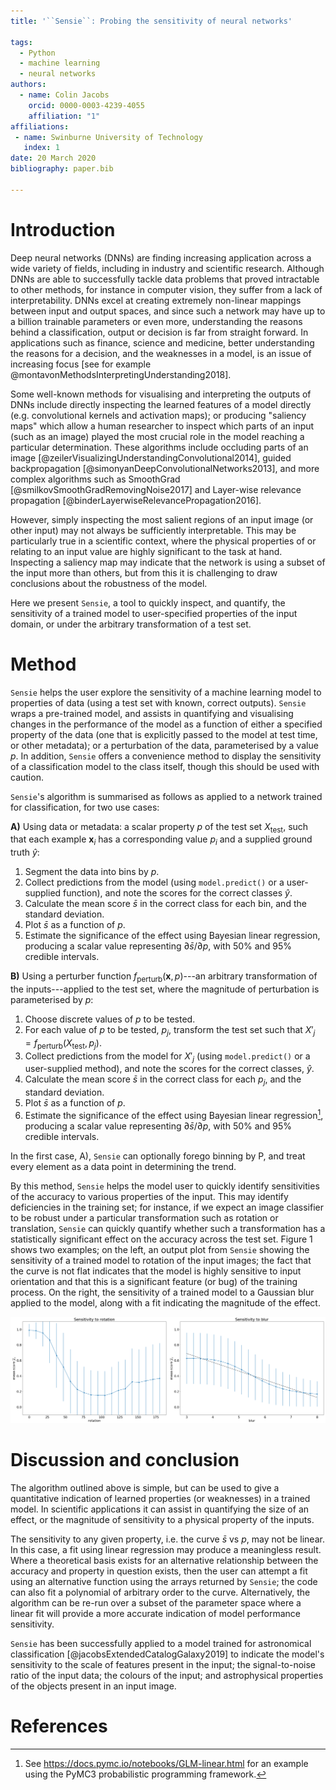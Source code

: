 ```yaml
---
title: '``Sensie``: Probing the sensitivity of neural networks'

tags:
  - Python
  - machine learning
  - neural networks
authors:
  - name: Colin Jacobs
    orcid: 0000-0003-4239-4055
    affiliation: "1" 
affiliations:
 - name: Swinburne University of Technology
   index: 1
date: 20 March 2020
bibliography: paper.bib

---
```


# Introduction 

Deep neural networks (DNNs) are finding increasing application across a wide variety of fields, including in industry and scientific research. Although DNNs are able to successfully tackle data problems that proved intractable to other methods, for instance in computer vision, they suffer from a lack of interpretability. DNNs excel at creating extremely non-linear mappings between input and output spaces, and since such a network may have up to a billion trainable parameters or even more, understanding the reasons behind a classification, output or decision is far from straight forward. In applications such as finance, science and medicine, better understanding the reasons for a decision, and the weaknesses in a model, is an issue of increasing focus [see for example @montavonMethodsInterpretingUnderstanding2018].

Some well-known methods for visualising and interpreting the outputs of DNNs include directly inspecting the learned features of a model directly (e.g. convolutional kernels and activation maps); or producing "saliency maps" which allow a human researcher to inspect which parts of an input (such as an image) played the most crucial role in the model reaching a particular determination. These algorithms include occluding parts of an image [@zeilerVisualizingUnderstandingConvolutional2014], guided backpropagation [@simonyanDeepConvolutionalNetworks2013], and more complex algorithms such as SmoothGrad [@smilkovSmoothGradRemovingNoise2017] and Layer-wise relevance propagation [@binderLayerwiseRelevancePropagation2016].

However, simply inspecting the most salient regions of an input image (or other input) may not always be sufficiently interpretable. This may be particularly true in a scientific context, where the physical properties of or relating to an input value are highly significant to the task at hand. Inspecting a saliency map may indicate that the network is using a subset of the input more than others, but from this it is challenging to draw conclusions about the robustness of the model. 

Here we present ``Sensie``, a tool to quickly inspect, and quantify, the sensitivity of a trained model to user-specified properties of the input domain, or under the arbitrary transformation of a test set.

# Method

``Sensie`` helps the user explore the sensitivity of a machine learning model to properties of data (using a test set with known, correct outputs). ``Sensie`` wraps a pre-trained model, and assists in quantifying and visualising changes in the performance of the model as a function of either a specified property of the data (one that is explicitly passed to the model at test time, or other metadata); or a perturbation of the data, parameterised by a value *p*. In addition, ``Sensie`` offers a convenience method to display the sensitivity of a classification model to the class itself, though this should be used with caution.

``Sensie``'s algorithm is summarised as follows as applied to a network trained for classification, for two use cases:

**A)** Using data or metadata: a scalar property $p$ of the test set $X_{\textrm{test}}$, such that each example $\boldsymbol{x}_i$ has a corresponding value $p_i$ and a supplied ground truth $\hat{y}$:

1. Segment the data into bins by $p$.
2. Collect predictions from the model (using ``model.predict()`` or a user-supplied function), and note the scores for the correct classes $\hat{y}$.
3. Calculate the mean score $\bar{s}$ in the correct class for each bin, and the standard deviation.
4. Plot $\bar{s}$ as a function of $p$.
5. Estimate the significance of the effect using Bayesian linear regression, producing a scalar value representing $\partial \bar{s}/\partial p$, with 50% and 95% credible intervals.

**B)** Using a perturber function $f_{\textrm{perturb}}(\boldsymbol{x}, p)$---an arbitrary transformation of the inputs---applied to the test set, where the magnitude of perturbation is parameterised by $p$:

1. Choose discrete values of $p$ to be tested.
2. For each value of $p$ to be tested, $p_j$, transform the test set such that $X'_j = f_{\textrm{perturb}}(X_\textrm{test}, p_j)$.
3. Collect predictions from the model for $X'_j$ (using ``model.predict()`` or a user-supplied method), and note the scores for the correct classes, $\hat{y}$.
4. Calculate the mean score $\bar{s}$ in the correct class for each $p_j$, and the standard deviation.
5. Plot $\bar{s}$ as a function of $p$.
6. Estimate the significance of the effect using Bayesian linear regression[^bayesian], producing a scalar value representing $\partial \bar{s}/\partial p$, with 50% and 95% credible intervals.

In the first case, A), ``Sensie`` can optionally forego binning by P, and treat every element as a data point in determining the trend.

By this method, ``Sensie`` helps the model user to quickly identify sensitivities of the accuracy to various properties of the input. This may identify deficiencies in the training set; for instance, if we expect an image classifier to be robust under a particular transformation such as rotation or translation, ``Sensie`` can quickly quantify whether such a transformation has a statistically significant effect on the accuracy across the test set. Figure 1 shows two examples; on the left, an output plot from ``Sensie`` showing the sensitivity of a trained model to rotation of the input images; the fact that the curve is not flat indicates that the model is highly sensitive to input orientation and that this is a significant feature (or bug) of the training process. On the right, the sensitivity of a trained model to a Gaussian blur applied to the model, along with a fit indicating the magnitude of the effect.

![Left: Output from ``Sensie`` for a model trained to recognise handwritten digits, testing model sensitivity to rotation. Error bars show the standard deviation for the mean ground-truth-class score. Right: Sensitivity of a model to a property of the input data, showing a fit to a significant region.](sensie_examples.png)

# Discussion and conclusion

The algorithm outlined above is simple, but can be used to give a quantitative indication of learned properties (or weaknesses) in a trained model. In scientific applications it can assist in quantifying the size of an effect, or the magnitude of sensitivity to a physical property of the inputs.

The sensitivity to any given property, i.e. the curve $\bar{s}$ vs $p$, may not be linear. In this case, a fit using linear regression may produce a meaningless result. Where a theoretical basis exists for an alternative relationship between the accuracy and property in question exists, then the user can attempt a fit using an alternative function using the arrays returned by ``Sensie``; the code can also fit a polynomial of arbitrary order to the curve. Alternatively, the algorithm can be re-run over a subset of the parameter space where a linear fit will provide a more accurate indication of model performance sensitivity.

``Sensie`` has been successfully applied to a model trained for astronomical classification [@jacobsExtendedCatalogGalaxy2019] to indicate the model's sensitivity to the scale of features present in the input; the signal-to-noise ratio of the input data; the colours of the input; and astrophysical properties of the objects present in an input image.

# References

[^bayesian]: See https://docs.pymc.io/notebooks/GLM-linear.html for an example using the PyMC3 probabilistic programming framework.
